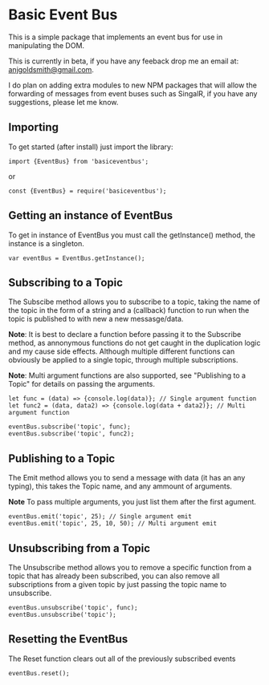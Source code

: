# Basic Event Bus

This is a simple package that implements an event bus for use in manipulating the DOM.

This is currently in beta, if you have any feeback drop me an email at: anjgoldsmith@gmail.com.

I do plan on adding extra modules to new NPM packages that will allow the forwarding of messages from event buses such as SingalR, if you have any suggestions, please let me know.

## Importing

To get started (after install) just import the library:

```
import {EventBus} from 'basiceventbus';
```

or

```
const {EventBus} = require('basiceventbus');
```

## Getting an instance of EventBus

To get in instance of EventBus you must call the getInstance() method, the instance is a singleton.

```
var eventBus = EventBus.getInstance();
```

## Subscribing to a Topic

The Subscibe method allows you to subscribe to a topic, taking the name of the topic in the form of a string and a (callback) function to run when the topic is published to with new a new messasge/data.

**Note**: It is best to declare a function before passing it to the Subscribe method, as annonymous functions do not get caught in the duplication logic and my cause side effects. Although multiple different functions can obviously be applied to a single topic, through multiple subscriptions.

**Note**: Multi argument functions are also supported, see "Publishing to a Topic" for details on passing the arguments.

```
let func = (data) => {console.log(data)}; // Single argument function
let func2 = (data, data2) => {console.log(data + data2)}; // Multi argument function

eventBus.subscribe('topic', func);
eventBus.subscribe('topic', func2);
```

## Publishing to a Topic

The Emit method allows you to send a message with data (it has an any typing), this takes the Topic name, and any ammount of arguments.

**Note** To pass multiple arguments, you just list them after the first agument.

```
eventBus.emit('topic', 25); // Single argument emit
eventBus.emit('topic', 25, 10, 50); // Multi argument emit
```

## Unsubscribing from a Topic

The Unsubscribe method allows you to remove a specific function from a topic that has already been subscribed, you can also remove all subscriptions from a given topic by just passing the topic name to unsubscribe.

```
eventBus.unsubscribe('topic', func);
eventBus.unsubscribe('topic');
```

## Resetting the EventBus

The Reset function clears out all of the previously subscribed events

```
eventBus.reset();
```
